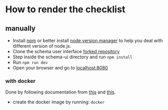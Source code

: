 # How to render the checklist

## manually

- Install [npm](https://www.npmjs.com/get-npm) or better install [node version manager](https://github.com/nvm-sh/nvm) to help you deal with different version of node.js.
- Clone the schema user interface [forked repository](https://github.com/Remi-Gau/schema-ui)
- Step inside the schema-ui directory and run `npm install`
- Run `npm run dev`
- Open your browser and go to [localhost:8080](localhost:8080)

### with docker

Done by following documentation from [this](https://nodejs.org/de/docs/guides/nodejs-docker-webapp/) and [this](https://gist.github.com/remarkablemark/aacf14c29b3f01d6900d13137b21db3a).

- create the docker image by running: `docker `

